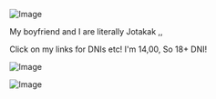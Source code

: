 
![Image](https://github.com/user-attachments/assets/849b4c03-d3c6-4c90-9f07-b8944863991a)

My boyfriend and I are literally Jotakak ,,

Click on my links for DNIs etc!
I'm 14,00, So 18+ DNI!

![Image](https://github.com/user-attachments/assets/cd39d4f7-9460-469c-9622-73644619dcca)

![Image](https://github.com/user-attachments/assets/75083f5f-8cf0-419f-8374-e0e5c72473c9)
